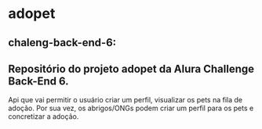# adopet
## chaleng-back-end-6: 
## Repositório do projeto adopet da Alura Challenge Back-End 6.
Api que vai permitir o usuário criar um perfil, visualizar os pets na fila de adoção. Por sua vez, os abrigos/ONGs podem criar um perfil para os pets e concretizar a adoção.
